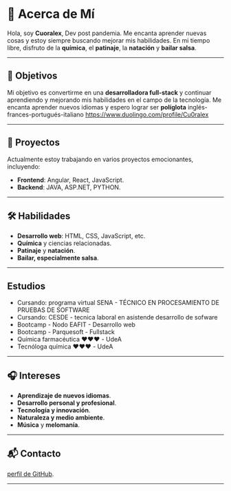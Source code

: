 # 🌟 Acerca de Mí

Hola, soy **Cuoralex**, Dev post pandemia. Me encanta aprender nuevas cosas y estoy siempre buscando mejorar mis habilidades. 
En mi tiempo libre, disfruto de la **química**, el **patinaje**, la **natación** y **bailar salsa**.

---

## 🎯 Objetivos

Mi objetivo es convertirme en una **desarrolladora full-stack** y continuar aprendiendo y mejorando mis habilidades en el campo de la tecnología.
Me encanta aprender nuevos idiomas y espero lograr ser **políglota** inglés-frances-portugués-italiano https://www.duolingo.com/profile/Cu0ralex

---

## 🚀 Proyectos

Actualmente estoy trabajando en varios proyectos emocionantes, incluyendo:

- **Frontend**: Angular, React, JavaScript.
- **Backend**: JAVA, ASP.NET, PYTHON.

---

## 🛠️ Habilidades

- **Desarrollo web**: HTML, CSS, JavaScript, etc.
- **Química** y ciencias relacionadas.
- **Patinaje** y **natación**.
- **Bailar, especialmente salsa**.

---

## Estudios
- Cursando: programa virtual SENA - TÉCNICO EN PROCESAMIENTO DE PRUEBAS DE SOFTWARE
- Cursando: CESDE - tecnica laboral en asistende desarrollo de sofware
- Bootcamp - Nodo EAFIT - Desarrollo web
- Bootcamp - Parquesoft - Fullstack
- Química farmacéutica ❤️❤️❤️ - UdeA
- Tecnóloga química ❤️❤️❤️ - UdeA

---

## 🎧 Intereses

- **Aprendizaje de nuevos idiomas**.
- **Desarrollo personal y profesional**.
- **Tecnología y innovación**.
- **Naturaleza y medio ambiente**.
- **Música** y **melomanía**.

---

## 📬 Contacto

[perfil de GitHub](https://github.com/Cuoralex).

---


